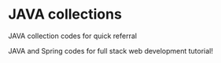 # JAVA collections

JAVA collection codes for quick referral


JAVA and Spring codes for full stack web development tutorial!